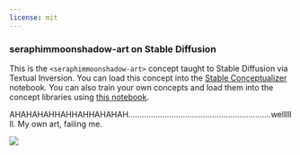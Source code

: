 ```yaml
---
license: mit
---
```

### seraphimmoonshadow-art on Stable Diffusion
This is the `<seraphimmoonshadow-art>` concept taught to Stable Diffusion via Textual Inversion. You can load this concept into the [Stable Conceptualizer](https://colab.research.google.com/github/huggingface/notebooks/blob/main/diffusers/stable_conceptualizer_inference.ipynb) notebook. You can also train your own concepts and load them into the concept libraries using [this notebook](https://colab.research.google.com/github/huggingface/notebooks/blob/main/diffusers/sd_textual_inversion_training.ipynb).

AHAHAHAHHAHHAHHAHAHAH...............................................................welllllll. My own art, failing me.

<img src="https://cdn.discordapp.com/attachments/1011389373775876116/1020201262244970527/kindaaaaa.png">


